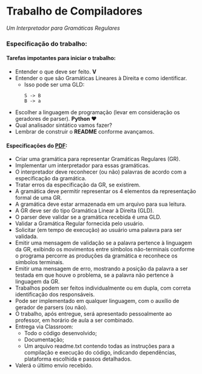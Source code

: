 # Trabalho de Compiladores
_Um Interpretador para Gramáticas Regulares_

### Especificação do trabalho:
#### Tarefas impotantes para iniciar o trabalho:
* Entender o que deve ser feito. **V**
* Entender o que são Gramáticas Lineares à Direita e como identificar.
    * Isso pode ser uma GLD:
      ```
      S -> B
      B -> a
      ```
* Escolher a linguagem de programação (levar em consideração os geradores de parser). **Python ♥**
* Qual analisador sintático vamos fazer?
* Lembrar de construir o **README** conforme avançamos.

#### Especificações do [PDF](https://classroom.google.com/u/0/c/NjU1ODgzOTMyMDMw/a/Njg0Njk4NTU3MDY5/details):
* Criar uma gramática para representar Gramáticas Regulares (GR).
* Implementar um interpretador para essas gramáticas.
* O interpretador deve reconhecer (ou não) palavras de acordo com a especificação da gramática.
* Tratar erros da especificação da GR, se existirem.
* A gramática deve permitir representar os 4 elementos da representação formal de uma GR.
* A gramática deve estar armazenada em um arquivo para sua leitura.
* A GR deve ser do tipo Gramática Linear à Direita (GLD).
* O parser deve validar se a gramática recebida é uma GLD.
* Validar a Gramática Regular fornecida pelo usuário.
* Solicitar (em tempo de execução) ao usuário uma palavra para ser validada.
* Emitir uma mensagem de validação se a palavra pertence à linguagem da GR, exibindo os movimentos entre símbolos não-terminais conforme o programa percorre as produções da gramática e reconhece os símbolos terminais.
* Emitir uma mensagem de erro, mostrando a posição da palavra a ser testada em que houve o problema, se a palavra não pertence à linguagem da GR.
* Trabalhos podem ser feitos individualmente ou em dupla, com correta identificação dos responsáveis.
* Pode ser implementado em qualquer linguagem, com o auxílio de gerador de parsers (ou não).
* O trabalho, após entregue, será apresentado pessoalmente ao professor, em horário de aula a ser combinado.
* Entrega via Classroom:
  * Todo o código desenvolvido;
  * Documentação;
  * Um arquivo readme.txt contendo todas as instruções para a compilação e execução do código, indicando dependências, plataforma escolhida e passos detalhados.
* Valerá o último envio recebido.
